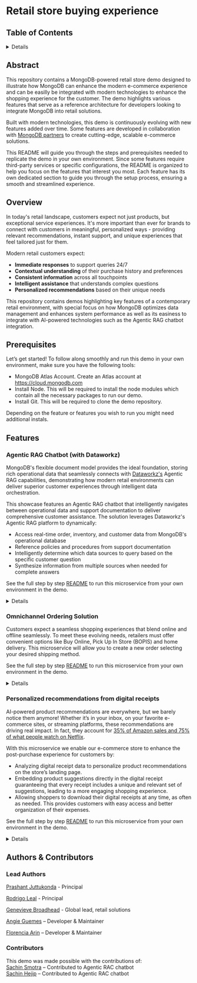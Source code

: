 # Retail store buying experience


## Table of Contents
<details>
  <ol>
    <li><a href="#abstract">Abstract</a></li>
    <li><a href="#overview">Overview</a></li>
    <li>
        <a href="#features">Features</a>
        <ol>
            <li><a href="#agentic-rag-chatbot-with-dataworkz">Agentic RAG Chatbot (with Dataworkz)</a></li>
            <li><a href="#omnichannel-ordering-solution">Omnichannel Ordering Solution</a> </li>
            <li><a href="#personalized-recommendations-from-digital-receipts">Personalized recommendations from digital receipts</a></li>
        </ol>
    </li>
    <li><a href="#authors-&-contributors">Authors & Contributors</a></li>
    </ol>
</details>

## Abstract

This repository contains a MongoDB-powered retail store demo designed to illustrate how MongoDB can enhance the modern e-commerce experience and can be easilly be integrated with modern technologies to enhance the shopping experience for the customer. The demo highlights various features that serve as a reference architecture for developers looking to integrate MongoDB into retail solutions.

Built with modern technologies, this demo is continuously evolving with new features added over time. Some features are developed in collaboration with [MongoDB partners](https://cloud.mongodb.com/ecosystem/) to create cutting-edge, scalable e-commerce solutions.

This README will guide you through the steps and prerequisites needed to replicate the demo in your own environment. Since some features require third-party services or specific configurations, the README is organized to help you focus on the features that interest you most. Each feature has its own dedicated section to guide you through the setup process, ensuring a smooth and streamlined experience.

## Overview

In today's retail landscape, customers expect not just products, but exceptional service experiences. It's more important than ever for brands to connect with customers in meaningful, personalized ways - providing relevant recommendations, instant support, and unique experiences that feel tailored just for them.

Modern retail customers expect:
- **Immediate responses** to support queries 24/7
- **Contextual understanding** of their purchase history and preferences
- **Consistent information** across all touchpoints
- **Intelligent assistance** that understands complex questions
- **Personalized recommendations** based on their unique needs

This repository contains demos highlighting key features of a contemporary retail environment, with special focus on how MongoDB optimizes data management and enhances system performance as well as its easiness to integrate with AI-powered technologies such as the Agentic RAG chatbot integration.

## Prerequisites

Let’s get started! To follow along smoothly and run this demo in your own environment, make sure you have the following tools: 

- MongoDB Atlas Account. Create an Atlas account at https://cloud.mongodb.com
- Install Node. This will be required to install the node modules which contain all the necessary packages to run our demo. 
- Install Git. This will be required to clone the demo repository.

Depending on the feature or features you wish to run you might need additional instals. 

## Features

### Agentic RAG Chatbot (with Dataworkz)

MongoDB's flexible document model provides the ideal foundation, storing rich operational data that seamlessly connects with [Dataworkz's](https://dataworkz.com) Agentic RAG capabilities, demonstrating how modern retail environments can deliver superior customer experiences through intelligent data orchestration.

This showcase features an Agentic RAG chatbot that intelligently navigates between operational data and support documentation to deliver comprehensive customer assistance. The solution leverages Dataworkz's Agentic RAG platform to dynamically:

- Access real-time order, inventory, and customer data from MongoDB's operational database
- Reference policies and procedures from support documentation
- Intelligently determine which data sources to query based on the specific customer question
- Synthesize information from multiple sources when needed for complete answers

See the full step by step [README](.//resources/chatbot/README.md) to run this microservice from your own environment in the demo.

<details>

Tech Stack:

- MongoDB Atlas Account
- Dataworkz Account
- Node

Partners:
- [Dataworkz](https://cloud.mongodb.com/ecosystem/dataworkz)

</details>

### Omnichannel Ordering Solution

Customers expect a seamless shopping experiences that blend online and offline seamlessly. To meet these evolving needs, retailers must offer convenient options like Buy Online, Pick Up In Store (BOPIS) and home delivery. This microservice will allow you to create a new order selecting your desired shipping method. 

See the full step by step [README](.//resources/omnichannel/README.md) to run this microservice from your own environment in the demo.

<details>

Tech Stack:
- MongoDB Atlas Account
- Node
</details>

### Personalized recommendations from digital receipts

AI-powered product recommendations are everywhere, but we barely notice them anymore! Whether it’s in your inbox, on your favorite e-commerce sites, or streaming platforms, these recommendations are driving real impact. In fact, they account for [35% of Amazon sales and 75% of what people watch on Netflix](https://www.mckinsey.com/industries/retail/our-insights/how-retailers-can-keep-up-with-consumers).

With this microservice we enable our e-commerce store to enhance the post-purchase experience for customers by:
-  Analyzing digital receipt data to personalize product recommendations on the store’s landing page.
- Embedding product suggestions directly in the digital receipt guaranteeing that every receipt includes a unique and relevant set of suggestions, leading to a more engaging shopping experience.
- Allowing shoppers to download their digital receipts at any time, as often as needed. This provides customers with easy access and better organization of their expenses.


See the full step by step [README](.//resources/digitalReceipts/README.md) to run this microservice from your own environment in the demo.

<details>

Tech Stack:

- MongoDB Atlas Account
- VoyageAI
- Azure Account
- Node

Partners:
- [Azure](https://azure.microsoft.com/)

</details>


## Authors & Contributors

### Lead Authors   
[Prashant Juttukonda](https://www.mongodb.com/blog/authors/prashant-juttukonda) - Principal

[Rodrigo Leal](https://www.mongodb.com/blog/authors/rodrigo-leal) - Principal

[Genevieve Broadhead](https://www.mongodb.com/blog/authors/genevieve-broadhead) - Global lead, retail solutions

[Angie Guemes](https://www.mongodb.com/developer/author/angie-guemes-estrada/) – Developer & Maintainer 

[Florencia Arin](https://www.mongodb.com/blog/authors/florencia-arin) – Developer & Maintainer 


### Contributors  
This demo was made possible with the contributions of:  
[Sachin Smotra](https://www.dataworkz.com/) – Contributed to Agentic RAC chatbot  
[Sachin Hejip](https://www.dataworkz.com/) – Contributed to Agentic RAC chatbot  
